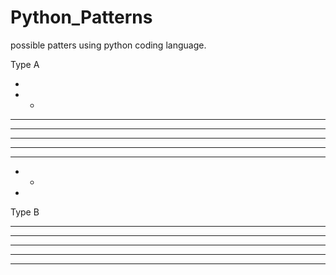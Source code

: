 # Python_Patterns
possible patters using python coding language.

Type A

* 
* *
* * *
* * * *
* * * * *
* * * *
* * *
* *
*

Type B

* * * * * * * * * * 
* * * * * * * * * *
* * * * * * * * * *
* * * * * * * * * *
* * * * * * * * * *

